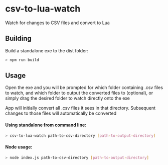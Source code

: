 # csv-to-lua-watch

Watch for changes to CSV files and convert to Lua

## Building

Build a standalone exe to the dist folder:

```sh
> npm run build
```

## Usage

Open the exe and you will be prompted for which folder containing .csv files to watch, and which folder to output the converted files to (optional), or simply drag the desired folder to watch directly onto the exe

App will initially convert all .csv files it sees in that directory. Subsequent changes to those files will automatically be converted

#### Using standalone from command line:

```sh
> csv-to-lua-watch path-to-csv-directory [path-to-output-directory]
```

#### Node usage:

```sh
> node index.js path-to-csv-directory [path-to-output-directory]
```
